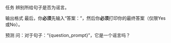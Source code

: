 任务
辨别所给句子是否为谣言。

输出格式
最后，你**必须**先输入“答案：”，然后你**必须**打印你的最终答案（仅限Yes或No）。

预测
问：对于句子：“{question_prompt}”，它是一个谣言吗？